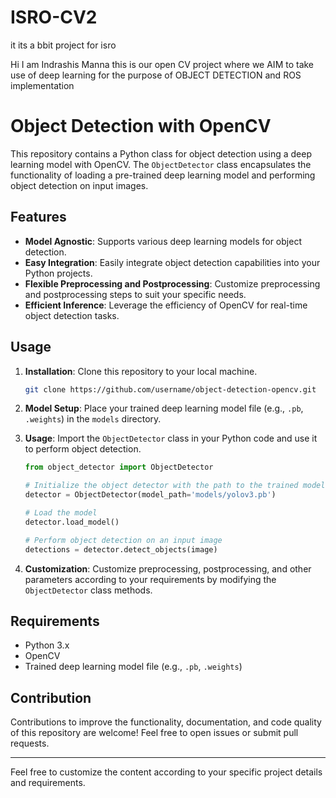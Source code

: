 # ISRO-CV2
it its a bbit project for isro 


Hi I am Indrashis Manna this is our open CV project where we AIM to take use of deep learning for the purpose of OBJECT DETECTION and ROS implementation 


# Object Detection with OpenCV

This repository contains a Python class for object detection using a deep learning model with OpenCV. The `ObjectDetector` class encapsulates the functionality of loading a pre-trained deep learning model and performing object detection on input images.

## Features

- **Model Agnostic**: Supports various deep learning models for object detection.
- **Easy Integration**: Easily integrate object detection capabilities into your Python projects.
- **Flexible Preprocessing and Postprocessing**: Customize preprocessing and postprocessing steps to suit your specific needs.
- **Efficient Inference**: Leverage the efficiency of OpenCV for real-time object detection tasks.

## Usage

1. **Installation**: Clone this repository to your local machine.
   ```bash
   git clone https://github.com/username/object-detection-opencv.git
   ```

2. **Model Setup**: Place your trained deep learning model file (e.g., `.pb`, `.weights`) in the `models` directory.

3. **Usage**: Import the `ObjectDetector` class in your Python code and use it to perform object detection.
   ```python
   from object_detector import ObjectDetector

   # Initialize the object detector with the path to the trained model
   detector = ObjectDetector(model_path='models/yolov3.pb')

   # Load the model
   detector.load_model()

   # Perform object detection on an input image
   detections = detector.detect_objects(image)
   ```

4. **Customization**: Customize preprocessing, postprocessing, and other parameters according to your requirements by modifying the `ObjectDetector` class methods.

## Requirements

- Python 3.x
- OpenCV
- Trained deep learning model file (e.g., `.pb`, `.weights`)

## Contribution

Contributions to improve the functionality, documentation, and code quality of this repository are welcome! Feel free to open issues or submit pull requests.

---

Feel free to customize the content according to your specific project details and requirements.

